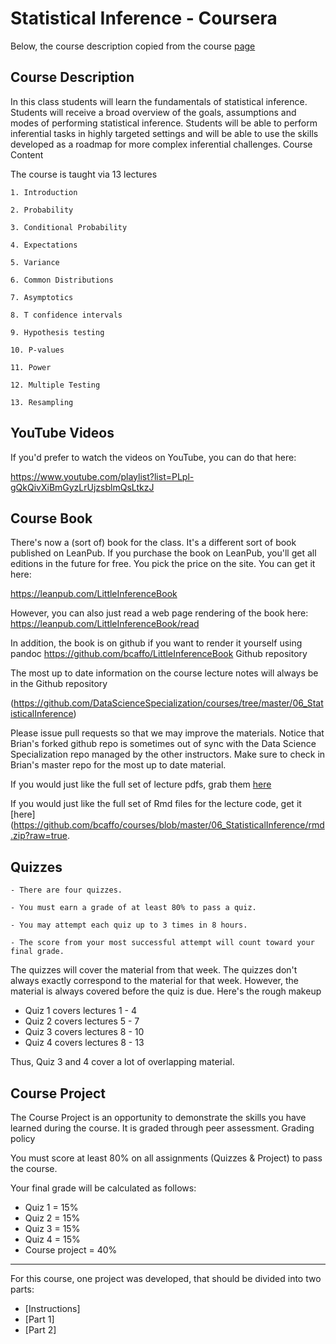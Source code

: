 # Statistical Inference - Coursera

Below, the course description copied from the course [page](https://www.coursera.org/learn/reproducible-research?specialization=jhu-data-science)


## Course Description

In this class students will learn the fundamentals of statistical inference. Students will receive a broad overview of the goals, assumptions and modes of performing statistical inference. Students will be able to perform inferential tasks in highly targeted settings and will be able to use the skills developed as a roadmap for more complex inferential challenges.
Course Content

The course is taught via 13 lectures

    1. Introduction

    2. Probability

    3. Conditional Probability

    4. Expectations

    5. Variance

    6. Common Distributions

    7. Asymptotics

    8. T confidence intervals

    9. Hypothesis testing

    10. P-values

    11. Power

    12. Multiple Testing

    13. Resampling

## YouTube Videos

If you'd prefer to watch the videos on YouTube, you can do that here:

https://www.youtube.com/playlist?list=PLpl-gQkQivXiBmGyzLrUjzsblmQsLtkzJ


## Course Book

There's now a (sort of) book for the class. It's a different sort of book published on LeanPub. If you purchase the book on LeanPub, you'll get all editions in the future for free. You pick the price on the site. You can get it here:

https://leanpub.com/LittleInferenceBook

However, you can also just read a web page rendering of the book here: https://leanpub.com/LittleInferenceBook/read

In addition, the book is on github if you want to render it yourself using pandoc https://github.com/bcaffo/LittleInferenceBook
Github repository

The most up to date information on the course lecture notes will always be in the Github repository

(https://github.com/DataScienceSpecialization/courses/tree/master/06_StatisticalInference) 

Please issue pull requests so that we may improve the materials. Notice that Brian's forked github repo is sometimes out of sync with the Data Science Specialization repo managed by the other instructors. Make sure to check in Brian's master repo for the most up to date material.

If you would just like the full set of lecture pdfs, grab them [here](https://github.com/bcaffo/courses/blob/master/06_StatisticalInference/lectures.zip?raw=true)

If you would just like the full set of Rmd files for the lecture code, get it [here](https://github.com/bcaffo/courses/blob/master/06_StatisticalInference/rmd.zip?raw=true.

## Quizzes

    - There are four quizzes.

    - You must earn a grade of at least 80% to pass a quiz.

    - You may attempt each quiz up to 3 times in 8 hours.

    - The score from your most successful attempt will count toward your final grade.

The quizzes will cover the material from that week. The quizzes don't always exactly correspond to the material for that week. However, the material is always covered before the quiz is due. Here's the rough makeup

   - Quiz 1 covers lectures 1 - 4
   - Quiz 2 covers lectures 5 - 7 
   - Quiz 3 covers lectures 8 - 10 
   - Quiz 4 covers lectures 8 - 13

Thus, Quiz 3 and 4 cover a lot of overlapping material.


## Course Project

The Course Project is an opportunity to demonstrate the skills you have learned during the course. It is graded through peer assessment.
Grading policy

You must score at least 80% on all assignments (Quizzes & Project) to pass the course.

Your final grade will be calculated as follows:

   - Quiz 1 = 15% 
   - Quiz 2 = 15% 
   - Quiz 3 = 15% 
   - Quiz 4 = 15%
   - Course project = 40%

--------------------------

For this course, one project was developed, that should be divided into two parts:

- [Instructions] 
- [Part 1] 
- [Part 2] 